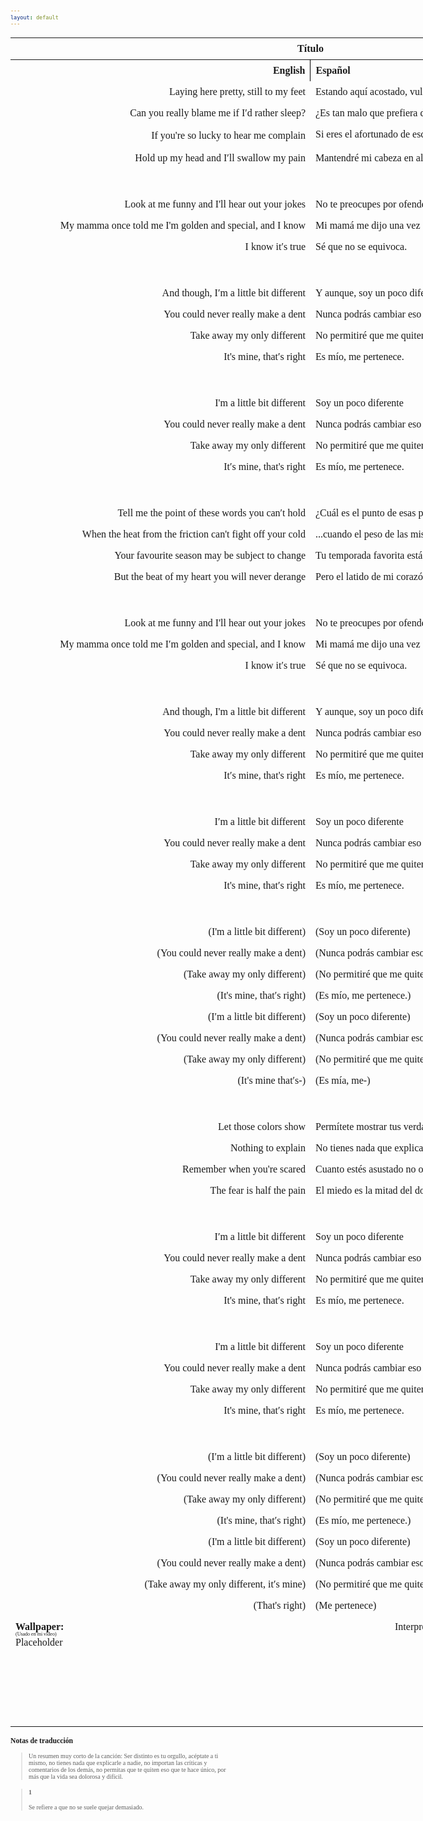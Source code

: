 ```yaml
---
layout: default
---
```

<!-- VARIABLES -->
<script>
    //
    //CANCION
    var cancion = "Tristam - Different";
    //
    //WALLPAPER
    var titulo = "Oficial";
    var texto = "Aquí";
    var wfuente = "https://www.youtube.com/watch?v=i9vio9-6KvE";
    //
    //PISTAS
    var vocals = "";
    var instrumental = "";
    //
    //VIDEO LOSSELESS
    var videoText = "Catbox"; 
    var videoLink = "";
    //
    //ARTISTA 1
    var artist = "Tristam";
    var tidal = "https://tidal.com/browse/artist/4919619";
    var spotify = "https://open.spotify.com/artist/28Ky95tmlHktB96DBUoB0g";
    var instagram = "https://www.instagram.com/itsmetristam/";
    var twitter = "https://twitter.com/TristamOfficial";
    var soundcloud = "https://soundcloud.com/tristam";
    var website = "https://www.tristam.me/";
    var facebook = "https://www.facebook.com/Theofficialtristam/";
    var youtube = "https://www.youtube.com/c/tristam";
    var reddit  = "https://www.reddit.com/r/Tristam/";
    var discord = "";
    //
    //ARTISTA 2
    var artist2 = "";
    var tidal2 = "";
    var spotify2 = "";
    var instagram2 = "";
    var twitter2 = "";
    var soundcloud2 = "";
    var website2 = "";
    var facebook2 = "";
    var youtube2 = "";
    var discord2 = "";
    //
    //ARTISTA 3
    var artist3 = "";
    var tidal3 = "";
    var spotify3 = "";
    var instagram3 = "";
    var twitter3 = "";
    var soundcloud3 = "";
    var website3 = "";
    var facebook3 = "";
    var youtube3 = "";
    var discord3 = "";
   //
</script>
<!-- ESTILOS -->

<head>
    <style>
        body {
            font-family: "Times New Roman", Times, serif;
            font-size: 62.5%;
            width: 100%;
        }
        table {
            border-collapse: collapse;
            font-size: 1rem;
            width: 120ch;
        }
        th,
        td {
            padding: 8px;
        }
        tr td:first-child {
            text-align: right;
        }
        tr td:nth-child(2) {
            text-align: left;
        }
        .titulo {
            text-align: center;
        }
        .ingles {
            text-align: right;
            width: 50%;
        }
        .espanol {
            text-align: left;
            width: 50%;
        }
        .borde-derecho {
            border-right: 1px solid black;
        }
        .mitad-tamano {
            font-size: 50%;
            display: block;
            margin-top: -2px;
            margin-bottom: 0px;
        }
        .top-align {
            vertical-align: top;
        }
        .align-left {
            text-align: left;
        }
        .mid-align {
            vertical-align: middle;
        }
        .tab {
            display: inline-block;
            margin-left: 1.5rem;
        }
    </style>
</head>
<!-- CUERPO CON LA TABLA -->

<body>
    <table>
        <tr>
            <th colspan="4" class="titulo">Título</th>
        </tr>
        <tr>
            <th colspan="2" class="ingles borde-derecho">English</th>
            <th colspan="2" class="espanol">Español</th>
        </tr>
        <!-- INICIAR AQUI LA LETRA <td colspan="2"> -->
        <tr><td colspan="2">Laying here pretty, still to my feet</td><td colspan="2">Estando aquí acostado, vulnerable hasta los pies</td></tr><tr><td colspan="2">Can you really blame me if I′d rather sleep?</td><td colspan="2">¿Es tan malo que prefiera dormir en lugar de hacer cualquier cosa?</td></tr><tr><td colspan="2">If you're so lucky to hear me complain</td><td colspan="2">Si eres el afortunado de escuchar mis quejas<sub><a href="#1"><strong>[1]</strong></a></sub></td></tr><tr><td colspan="2">Hold up my head and I′ll swallow my pain</td><td colspan="2">Mantendré mi cabeza en alto y soportaré el dolor</td></tr><tr><td colspan="2">ㅤ</td><td colspan="2">ㅤ</td></tr><tr><td colspan="2">Look at me funny and I'll hear out your jokes</td><td colspan="2">No te preocupes por ofenderme, igual escucharé tus chistes</td></tr><tr><td colspan="2">My mamma once told me I'm golden and special, and I know</td><td colspan="2">Mi mamá me dijo una vez que soy valioso y especial, y lo sé</td></tr><tr><td colspan="2">I know it′s true</td><td colspan="2">Sé que no se equivoca.</td></tr><tr><td colspan="2">ㅤ</td><td colspan="2">ㅤ</td></tr><tr><td colspan="2">And though, I′m a little bit different</td><td colspan="2">Y aunque, soy un poco diferente</td></tr><tr><td colspan="2">You could never really make a dent</td><td colspan="2">Nunca podrás cambiar eso de mí</td></tr><tr><td colspan="2">Take away my only different</td><td colspan="2">No permitiré que me quiten lo que me define</td></tr><tr><td colspan="2">It's mine, that′s right</td><td colspan="2">Es mío, me pertenece.</td></tr><tr><td colspan="2">ㅤ</td><td colspan="2">ㅤ</td></tr><tr><td colspan="2">I'm a little bit different</td><td colspan="2">Soy un poco diferente</td></tr><tr><td colspan="2">You could never really make a dent</td><td colspan="2">Nunca podrás cambiar eso de mí</td></tr><tr><td colspan="2">Take away my only different</td><td colspan="2">No permitiré que me quiten lo que me define</td></tr><tr><td colspan="2">It′s mine, that's right</td><td colspan="2">Es mío, me pertenece.</td></tr><tr><td colspan="2">ㅤ</td><td colspan="2">ㅤ</td></tr><tr><td colspan="2">Tell me the point of these words you can′t hold</td><td colspan="2">¿Cuál es el punto de esas palabras que no puedes aguantar...</td></tr><tr><td colspan="2">When the heat from the friction can't fight off your cold</td><td colspan="2">...cuando el peso de las mismas no pueden hacer a alguien cambiar?</td></tr><tr><td colspan="2">Your favourite season may be subject to change</td><td colspan="2">Tu temporada favorita está sujeta a cambios</td></tr><tr><td colspan="2">But the beat of my heart you will never derange</td><td colspan="2">Pero el latido de mi corazón nunca alterarás.</td></tr><tr><td colspan="2">ㅤ</td><td colspan="2">ㅤ</td></tr><tr><td colspan="2">Look at me funny and I'll hear out your jokes</td><td colspan="2">No te preocupes por ofenderme, igual escucharé tus chistes</td></tr><tr><td colspan="2">My mamma once told me I′m golden and special, and I know</td><td colspan="2">Mi mamá me dijo una vez que soy valioso y especial, y lo sé</td></tr><tr><td colspan="2">I know it′s true</td><td colspan="2">Sé que no se equivoca.</td></tr><tr><td colspan="2">ㅤ</td><td colspan="2">ㅤ</td></tr><tr><td colspan="2">And though, I'm a little bit different</td><td colspan="2">Y aunque, soy un poco diferente</td></tr><tr><td colspan="2">You could never really make a dent</td><td colspan="2">Nunca podrás cambiar eso de mí</td></tr><tr><td colspan="2">Take away my only different</td><td colspan="2">No permitiré que me quiten lo que me define</td></tr><tr><td colspan="2">It′s mine, that's right</td><td colspan="2">Es mío, me pertenece.</td></tr><tr><td colspan="2">ㅤ</td><td colspan="2">ㅤ</td></tr><tr><td colspan="2">I′m a little bit different</td><td colspan="2">Soy un poco diferente</td></tr><tr><td colspan="2">You could never really make a dent</td><td colspan="2">Nunca podrás cambiar eso de mí</td></tr><tr><td colspan="2">Take away my only different</td><td colspan="2">No permitiré que me quiten lo que me define</td></tr><tr><td colspan="2">It's mine, that′s right</td><td colspan="2">Es mío, me pertenece.</td></tr><tr><td colspan="2">ㅤ</td><td colspan="2">ㅤ</td></tr><tr><td colspan="2">(I'm a little bit different)</td><td colspan="2">(Soy un poco diferente)</td></tr><tr><td colspan="2">(You could never really make a dent)</td><td colspan="2">(Nunca podrás cambiar eso de mí)</td></tr><tr><td colspan="2">(Take away my only different)</td><td colspan="2">(No permitiré que me quiten lo que me define)</td></tr><tr><td colspan="2">(It's mine, that′s right)</td><td colspan="2">(Es mío, me pertenece.)</td></tr><tr><td colspan="2">(I′m a little bit different)</td><td colspan="2">(Soy un poco diferente)</td></tr><tr><td colspan="2">(You could never really make a dent)</td><td colspan="2">(Nunca podrás cambiar eso de mí)</td></tr><tr><td colspan="2">(Take away my only different)</td><td colspan="2">(No permitiré que me quiten lo que me define)</td></tr><tr><td colspan="2">(It's mine that′s-)</td><td colspan="2">(Es mía, me-)</td></tr><tr><td colspan="2">ㅤ</td><td colspan="2">ㅤ</td></tr><tr><td colspan="2">Let those colors show</td><td colspan="2">Permítete mostrar tus verdaderos colores</td></tr><tr><td colspan="2">Nothing to explain</td><td colspan="2">No tienes nada que explicar</td></tr><tr><td colspan="2">Remember when you're scared</td><td colspan="2">Cuanto estés asustado no olvides que</td></tr><tr><td colspan="2">The fear is half the pain</td><td colspan="2">El miedo es la mitad del dolor</td></tr><tr><td colspan="2">ㅤ</td><td colspan="2">ㅤ</td></tr><tr><td colspan="2">I′m a little bit different</td><td colspan="2">Soy un poco diferente</td></tr><tr><td colspan="2">You could never really make a dent</td><td colspan="2">Nunca podrás cambiar eso de mí</td></tr><tr><td colspan="2">Take away my only different</td><td colspan="2">No permitiré que me quiten lo que me define</td></tr><tr><td colspan="2">It's mine, that′s right</td><td colspan="2">Es mío, me pertenece.</td></tr><tr><td colspan="2">ㅤ</td><td colspan="2">ㅤ</td></tr><tr><td colspan="2">I'm a little bit different</td><td colspan="2">Soy un poco diferente</td></tr><tr><td colspan="2">You could never really make a dent</td><td colspan="2">Nunca podrás cambiar eso de mí</td></tr><tr><td colspan="2">Take away my only different</td><td colspan="2">No permitiré que me quiten lo que me define</td></tr><tr><td colspan="2">It's mine, that′s right</td><td colspan="2">Es mío, me pertenece.</td></tr><tr><td colspan="2">ㅤ</td><td colspan="2">ㅤ</td></tr><tr><td colspan="2">(I′m a little bit different)</td><td colspan="2">(Soy un poco diferente)</td></tr><tr><td colspan="2">(You could never really make a dent)</td><td colspan="2">(Nunca podrás cambiar eso de mí)</td></tr><tr><td colspan="2">(Take away my only different)</td><td colspan="2">(No permitiré que me quiten lo que me define)</td></tr><tr><td colspan="2">(It's mine, that′s right)</td><td colspan="2">(Es mío, me pertenece.)</td></tr><tr><td colspan="2">(I'm a little bit different)</td><td colspan="2">(Soy un poco diferente)</td></tr><tr><td colspan="2">(You could never really make a dent)</td><td colspan="2">(Nunca podrás cambiar eso de mí)</td></tr><tr><td colspan="2">(Take away my only different, it′s mine)</td><td colspan="2">(No permitiré que me quiten lo que me define, es mía)</td></tr><tr><td colspan="2">(That's right)</td><td colspan="2">(Me pertenece)<br></td></tr>
        <!-- FINAL DE LA LETRA <td colspan="2"> -->
        <tr>
            <td class="top-align align-left" style="text-align: left;"><span id="spanWallpaper"><b>Wallpaper:</b><span class="mitad-tamano">(Usado
                        en mi
                        video)</span><span id="FuenteW1">Placeholder</span></span>
            </td>
            <td class="top-align" style="text-align: left;"><span id="UrlsArtista1"></span></td>
            <td class="top-align" style="text-align: right;">Interpretación por: <b>Argel H</b><br>Redes:<br><a
                    href="https://linktr.ee/iamargelh" target="_blank">linktr.ee/iamargelh</a></td>
            <td class="top-align align-left"><img src="https://i.imgur.com/RQLfOkU.gif" width="80ch"><br><img src="https://i.imgur.com/CgMmejX.png" width="80ch" style="box-shadow: inset 0 0 0 1000px rgb(0, 0, 0);"></td>
        </tr>
    </table>
    <!-- INFIERNO DE LOS SCIRPT -->
    <script>
        var tituloc = document.querySelector(".titulo");
        tituloc.textContent = cancion;
        tituloc.style.textAlign = "center";
        document.title = "(ArgelH-Subs) " + cancion;
        var fuenteW1 = document.getElementById("FuenteW1");
        fuenteW1.innerHTML = titulo + ": ";
        var enlace = document.createElement("a");
        var link = document.querySelector("link[rel~='icon']");
        link = document.createElement("link");
        link.rel = "icon";
        document.head.appendChild(link);
        link.href = "https://i.imgur.com/yDkaBI1.png";
        if (wfuente) {
            enlace.href = wfuente;
            enlace.target = "_blank";
        }
        enlace.textContent = texto;
        enlace.style.fontStyle = "italic";
        fuenteW1.appendChild(enlace);
        if (vocals || instrumental) {
            var spanWallpaper = document.getElementById("spanWallpaper");
            spanWallpaper.appendChild(document.createElement("br"));
            var audiosSpan = document.createElement("span");
            audiosSpan.innerHTML = "<strong>Audios:</strong>";
            spanWallpaper.parentNode.insertBefore(audiosSpan, spanWallpaper.nextSibling);
            var extractedText = document.createElement("span");
            extractedText.textContent = "(Extraídos de la canción)";
            extractedText.style.fontSize = "50%";
            extractedText.style.display = "block";
            extractedText.style.marginTop = "-2px";
            extractedText.style.marginBottom = "0px";
            audiosSpan.appendChild(extractedText);
            if (vocals) {
                var vocalsLink = document.createElement("a");
                vocalsLink.href = vocals;
                vocalsLink.target = "_blank";
                vocalsLink.textContent = "Acapella";
                audiosSpan.appendChild(vocalsLink);
                audiosSpan.appendChild(document.createElement("br"));
            }
            if (instrumental) {
                var instrumentalLink = document.createElement("a");
                instrumentalLink.href = instrumental;
                instrumentalLink.target = "_blank";
                instrumentalLink.textContent = "Instrumental";
                audiosSpan.appendChild(instrumentalLink);
            }
        }
    </script>
    <script>
        var celdaUrlsArtista1 = document.getElementById("UrlsArtista1");
        var artistName = document.createElement("strong");
        artistName.textContent = artist + ":";
        celdaUrlsArtista1.appendChild(artistName);
        celdaUrlsArtista1.appendChild(document.createElement("br")); // AÑADE UN SALTO DE LINEA DESPUES DEL ARTISTA
        if (tidal) {
            var enlaceTidal = document.createElement("a");
            enlaceTidal.href = tidal;
            enlaceTidal.target = "_blank";
            enlaceTidal.textContent = "Tidal";
            celdaUrlsArtista1.appendChild(enlaceTidal);
            celdaUrlsArtista1.appendChild(document.createElement("br"));
        }
        if (spotify) {
            var UrlsArtista1potify = document.createElement("a");
            UrlsArtista1potify.href = spotify;
            UrlsArtista1potify.target = "_blank";
            UrlsArtista1potify.textContent = "Spotify";
            celdaUrlsArtista1.appendChild(UrlsArtista1potify);
            celdaUrlsArtista1.appendChild(document.createElement("br"));
        }
        if (soundcloud) {
            var UrlsArtista1oundCloud = document.createElement("a");
            UrlsArtista1oundCloud.href = soundcloud;
            UrlsArtista1oundCloud.target = "_blank";
            UrlsArtista1oundCloud.textContent = "SoundCloud";
            celdaUrlsArtista1.appendChild(UrlsArtista1oundCloud);
            celdaUrlsArtista1.appendChild(document.createElement("br"));
        }
        if (youtube) {
            var enlaceYouTube = document.createElement("a");
            enlaceYouTube.href = youtube;
            enlaceYouTube.target = "_blank";
            enlaceYouTube.textContent = "YouTube";
            celdaUrlsArtista1.appendChild(enlaceYouTube);
            celdaUrlsArtista1.appendChild(document.createElement("br"));
        }
        if (website) {
            var enlaceWebsite = document.createElement("a");
            enlaceWebsite.href = website;
            enlaceWebsite.target = "_blank";
            enlaceWebsite.textContent = "Website";
            celdaUrlsArtista1.appendChild(enlaceWebsite);
            celdaUrlsArtista1.appendChild(document.createElement("br"));
        }
        if (discord) {
            var enlacereddit = document.createElement("a");
            enlacereddit.href = reddit;
            enlacereddit.target = "_blank";
            enlacereddit.textContent = "Reddit";
            celdaUrlsArtista1.appendChild(enlacereddit);
            celdaUrlsArtista1.appendChild(document.createElement("br"));
        }
        if (discord) {
            var enlacediscord = document.createElement("a");
            enlacediscord.href = discord;
            enlacediscord.target = "_blank";
            enlacediscord.textContent = "Discord";
            celdaUrlsArtista1.appendChild(enlacediscord);
            celdaUrlsArtista1.appendChild(document.createElement("br"));
        }
        if (instagram) {
            var enlaceInstagram = document.createElement("a");
            enlaceInstagram.href = instagram;
            enlaceInstagram.target = "_blank";
            enlaceInstagram.textContent = "Instagram";
            celdaUrlsArtista1.appendChild(enlaceInstagram);
            celdaUrlsArtista1.appendChild(document.createElement("br"));
        }
        if (facebook) {
            var enlaceFacebook = document.createElement("a");
            enlaceFacebook.href = facebook;
            enlaceFacebook.target = "_blank";
            enlaceFacebook.textContent = "Facebook";
            celdaUrlsArtista1.appendChild(enlaceFacebook);
            celdaUrlsArtista1.appendChild(document.createElement("br"));
        }
        if (twitter) {
            var enlacetwitter = document.createElement("a");
            enlacetwitter.href = twitter;
            enlacetwitter.target = "_blank";
            enlacetwitter.textContent = "Twitter";
            celdaUrlsArtista1.appendChild(enlacetwitter);
        }
    </script>
    <script>
        if (artist2) {
            var celdaUrlsArtista1 = document.getElementById("UrlsArtista1");
            celdaUrlsArtista1.appendChild(document.createElement("br"));
            celdaUrlsArtista1.appendChild(document.createElement("br"));
            var celdaUrlsArtista2 = document.createElement("span");
            celdaUrlsArtista2.id = "UrlsArtista2";
            celdaUrlsArtista1.parentNode.insertBefore(celdaUrlsArtista2, celdaUrlsArtista1.nextSibling);
            var artistName2 = document.createElement("strong");
            artistName2.textContent = artist2 + ":";
            celdaUrlsArtista2.appendChild(artistName2);
            celdaUrlsArtista2.appendChild(document.createElement("br"));
            if (tidal2) {
                var enlaceTidal = document.createElement("a");
                enlaceTidal.href = tidal2;
                enlaceTidal.target = "_blank";
                enlaceTidal.textContent = "Tidal";
                celdaUrlsArtista2.appendChild(enlaceTidal);
                celdaUrlsArtista2.appendChild(document.createElement("br"));
            }
            if (spotify2) {
                var UrlsArtista1potify = document.createElement("a");
                UrlsArtista1potify.href = spotify2;
                UrlsArtista1potify.target = "_blank";
                UrlsArtista1potify.textContent = "Spotify";
                celdaUrlsArtista2.appendChild(UrlsArtista1potify);
                celdaUrlsArtista2.appendChild(document.createElement("br"));
            }
            if (soundcloud2) {
                var UrlsArtista1oundCloud = document.createElement("a");
                UrlsArtista1oundCloud.href = soundcloud2;
                UrlsArtista1oundCloud.target = "_blank";
                UrlsArtista1oundCloud.textContent = "SoundCloud";
                celdaUrlsArtista2.appendChild(UrlsArtista1oundCloud);
                celdaUrlsArtista2.appendChild(document.createElement("br"));
            }
            if (youtube2) {
                var enlaceYouTube = document.createElement("a");
                enlaceYouTube.href = youtube2;
                enlaceYouTube.target = "_blank";
                enlaceYouTube.textContent = "YouTube";
                celdaUrlsArtista2.appendChild(enlaceYouTube);
                celdaUrlsArtista2.appendChild(document.createElement("br"));
            }
            if (website2) {
                var enlaceWebsite = document.createElement("a");
                enlaceWebsite.href = website;
                enlaceWebsite.target = "_blank";
                enlaceWebsite.textContent = "Website";
                celdaUrlsArtista2.appendChild(enlaceWebsite);
                celdaUrlsArtista2.appendChild(document.createElement("br"));
            }
            if (discord2) {
                var enlacediscord = document.createElement("a");
                enlacediscord.href = discord2;
                enlacediscord.target = "_blank";
                enlacediscord.textContent = "Discord";
                celdaUrlsArtista2.appendChild(enlacediscord);
                celdaUrlsArtista2.appendChild(document.createElement("br"));
            }
            if (instagram) {
                var enlaceInstagram = document.createElement("a");
                enlaceInstagram.href = instagram;
                enlaceInstagram.target = "_blank";
                enlaceInstagram.textContent = "Instagram";
                celdaUrlsArtista2.appendChild(enlaceInstagram);
                celdaUrlsArtista2.appendChild(document.createElement("br"));
            }
            if (facebook2) {
                var enlaceFacebook = document.createElement("a");
                enlaceFacebook.href = facebook2;
                enlaceFacebook.target = "_blank";
                enlaceFacebook.textContent = "Facebook";
                celdaUrlsArtista2.appendChild(enlaceFacebook);
                celdaUrlsArtista2.appendChild(document.createElement("br"));
            }
            if (twitter2) {
                var enlacetwitter = document.createElement("a");
                enlacetwitter.href = twitter2;
                enlacetwitter.target = "_blank";
                enlacetwitter.textContent = "Twitter";
                celdaUrlsArtista2.appendChild(enlacetwitter);
            }
        }
    </script>
    <script>
        if (artist3) {
            var celdaUrlsArtista2 = document.getElementById("UrlsArtista2");
            celdaUrlsArtista2.appendChild(document.createElement("br"));
            celdaUrlsArtista2.appendChild(document.createElement("br"));
            var celdaUrlsArtista3 = document.createElement("span");
            celdaUrlsArtista3.id = "UrlsArtista3";
            celdaUrlsArtista2.parentNode.insertBefore(celdaUrlsArtista3, celdaUrlsArtista2.nextSibling);
            var artistName3 = document.createElement("strong");
            artistName3.textContent = artist3 + ":";
            celdaUrlsArtista3.appendChild(artistName3);
            celdaUrlsArtista3.appendChild(document.createElement("br"));
            if (tidal3) {
                var enlaceTidal = document.createElement("a");
                enlaceTidal.href = tidal3;
                enlaceTidal.target = "_blank";
                enlaceTidal.textContent = "Tidal";
                celdaUrlsArtista3.appendChild(enlaceTidal);
                celdaUrlsArtista3.appendChild(document.createElement("br"));
            }
            if (spotify3) {
                var UrlsArtista1potify = document.createElement("a");
                UrlsArtista1potify.href = spotify3;
                UrlsArtista1potify.target = "_blank";
                UrlsArtista1potify.textContent = "Spotify";
                celdaUrlsArtista3.appendChild(UrlsArtista1potify);
                celdaUrlsArtista3.appendChild(document.createElement("br"));
            }
            if (soundcloud3) {
                var UrlsArtista1oundCloud = document.createElement("a");
                UrlsArtista1oundCloud.href = soundcloud;
                UrlsArtista1oundCloud.target = "_blank";
                UrlsArtista1oundCloud.textContent = "SoundCloud";
                celdaUrlsArtista3.appendChild(UrlsArtista1oundCloud);
                celdaUrlsArtista3.appendChild(document.createElement("br"));
            }
            if (youtube) {
                var enlaceYouTube = document.createElement("a");
                enlaceYouTube.href = youtube;
                enlaceYouTube.target = "_blank";
                enlaceYouTube.textContent = "YouTube";
                celdaUrlsArtista3.appendChild(enlaceYouTube);
                celdaUrlsArtista3.appendChild(document.createElement("br"));
            }
            if (website3) {
                var enlaceWebsite = document.createElement("a");
                enlaceWebsite.href = website3;
                enlaceWebsite.target = "_blank";
                enlaceWebsite.textContent = "Website";
                celdaUrlsArtista3.appendChild(enlaceWebsite);
                celdaUrlsArtista3.appendChild(document.createElement("br"));
            }
            if (discord3) {
                var enlacediscord = document.createElement("a");
                enlacediscord.href = discord3;
                enlacediscord.target = "_blank";
                enlacediscord.textContent = "Discord";
                celdaUrlsArtista3.appendChild(enlacediscord);
                celdaUrlsArtista3.appendChild(document.createElement("br"));
            }
            if (instagram3) {
                var enlaceInstagram = document.createElement("a");
                enlaceInstagram.href = instagram3;
                enlaceInstagram.target = "_blank";
                enlaceInstagram.textContent = "Instagram";
                celdaUrlsArtista3.appendChild(enlaceInstagram);
                celdaUrlsArtista3.appendChild(document.createElement("br"));
            }
            if (facebook3) {
                var enlaceFacebook = document.createElement("a");
                enlaceFacebook.href = facebook3;
                enlaceFacebook.target = "_blank";
                enlaceFacebook.textContent = "Facebook";
                celdaUrlsArtista3.appendChild(enlaceFacebook);
                celdaUrlsArtista3.appendChild(document.createElement("br"));
            }
            if (twitter3) {
                var enlacetwitter = document.createElement("a");
                enlacetwitter.href = twitter3;
                enlacetwitter.target = "_blank";
                enlacetwitter.textContent = "Twitter";
                celdaUrlsArtista3.appendChild(enlacetwitter);
            }
        }
    </script>
    <script>
        if (videoLink) {
            var audiosSpan = document.querySelector("#spanWallpaper + span");
            if (!audiosSpan) {
                audiosSpan = document.querySelector("#spanWallpaper");
            }
            var br = document.createElement("br");
            audiosSpan.parentNode.insertBefore(br, audiosSpan.nextSibling);
            var videoSpan = document.createElement("span");
            videoSpan.innerHTML = "<strong>Video Con Mejor Calidad:</strong>";
            br.parentNode.insertBefore(videoSpan, br.nextSibling);
            videoSpan.appendChild(document.createElement("br"));
            var videoLinkElement = document.createElement("a");
            videoLinkElement.href = videoLink;
            videoLinkElement.target = "_blank";
            videoLinkElement.textContent = videoText;
            videoSpan.appendChild(videoLinkElement);
        }
    </script>
</body>

### Notas de traducción
>Un resumen muy corto de la canción: Ser distinto es tu orgullo, acéptate a ti mismo, no tienes nada que explicarle a nadie, no importan las críticas y comentarios de los demás, no permitas que te quiten eso que te hace único, por más que la vida sea dolorosa y difícil.

> #### 1
> Se refiere a que no se suele quejar demasiado.